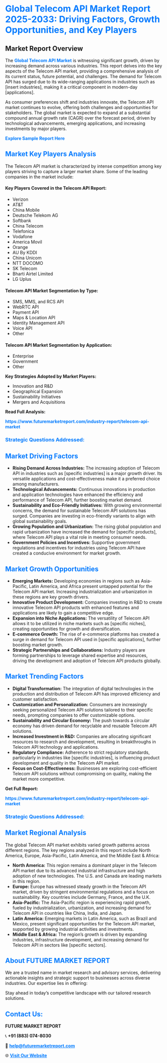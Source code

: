 <h1 style="color: #007BFF;">Global Telecom API Market Report 2025-2033: Driving Factors, Growth Opportunities, and Key Players</h1>

<section id="overview">
<h2>Market Report Overview</h2>
<p>The <a href="https://www.futuremarketreport.com/industry-report/telecom-api-market" style="color: #007BFF; text-decoration: none;"><strong>Global Telecom API Market</strong></a> is witnessing significant growth, driven by increasing demand across various industries. This report delves into the key aspects of the Telecom API market, providing a comprehensive analysis of its current status, future potential, and challenges. The demand for Telecom API has surged due to its wide-ranging applications in industries such as [insert industries], making it a critical component in modern-day [applications].</p>
<p>As consumer preferences shift and industries innovate, the Telecom API market continues to evolve, offering both challenges and opportunities for stakeholders. The global market is expected to expand at a substantial compound annual growth rate (CAGR) over the forecast period, driven by technological advancements, emerging applications, and increasing investments by major players.</p>
</section>

<section id="overview">
<p><a href="https://www.futuremarketreport.com/request-sample/reportId=27604" style="color: #007BFF; text-decoration: none;"><strong>Explore Sample Report Here</strong></a></p>
</section>

<section id="key-players">
<h2 style="color: #007BFF;">Market Key Players Analysis</h2>
<p>The Telecom API market is characterized by intense competition among key players striving to capture a larger market share. Some of the leading companies in the market include:</p>
<h4>Key Players Covered in the Telecom API Report:</h4>
<ul><li>Verizon</li><li>AT&amp;T</li><li>China Mobile</li><li>Deutsche Telekom AG</li><li>Softbank</li><li>China Telecom</li><li>Telefonica</li><li>Vodafone</li><li>America Movil</li><li>Orange</li><li>AU By KDDI</li><li>China Unicom</li><li>NTT DOCOMO</li><li>SK Telecom</li><li>Bharti Airtel Limited</li><li>LG Uplus</li></ul>
<h4>Telecom API Market Segmentation by Type:</h4>
<ul><li>SMS, MMS, and RCS API</li><li>WebRTC API</li><li>Payment API</li><li>Maps &amp; Location API</li><li>Identity Management API</li><li>Voice API</li><li>Other</li></ul>

<h4>Telecom API Market Segmentation by Application:</h4>
<ul><li>Enterprise</li><li>Government</li><li>Other</li></ul>
<p><strong>Key Strategies Adopted by Market Players:</strong></p>
<ul>
<li>Innovation and R&D</li>
<li>Geographical Expansion</li>
<li>Sustainability Initiatives</li>
<li>Mergers and Acquisitions</li>
</ul>
</section>

<section>
<p><strong>Read Full Analysis: </strong></p><a href="https://www.futuremarketreport.com/industry-report/telecom-api-market" style="color: #007BFF; text-decoration: none;"><strong>https://www.futuremarketreport.com/industry-report/telecom-api-market</strong></a>
<h3 style="color: #007BFF;">Strategic Questions Addressed:</h3>
</section>

<section id="driving-factors">
<h2 style="color: #007BFF;">Market Driving Factors</h2>
<ul>
<li><strong>Rising Demand Across Industries:</strong> The increasing adoption of Telecom API in industries such as [specific industries] is a major growth driver. Its versatile applications and cost-effectiveness make it a preferred choice among manufacturers.</li>
<li><strong>Technological Advancements:</strong> Continuous innovations in production and application technologies have enhanced the efficiency and performance of Telecom API, further boosting market demand.</li>
<li><strong>Sustainability and Eco-Friendly Initiatives:</strong> With growing environmental concerns, the demand for sustainable Telecom API solutions has surged. Companies are investing in eco-friendly variants to align with global sustainability goals.</li>
<li><strong>Growing Population and Urbanization:</strong> The rising global population and rapid urbanization have increased the demand for [specific products], where Telecom API plays a vital role in meeting consumer needs.</li>
<li><strong>Government Policies and Incentives:</strong> Supportive government regulations and incentives for industries using Telecom API have created a conducive environment for market growth.</li>
</ul>
</section>

<section id="growth-opportunities">
<h2 style="color: #007BFF;">Market Growth Opportunities</h2>
<ul>
<li><strong>Emerging Markets:</strong> Developing economies in regions such as Asia-Pacific, Latin America, and Africa present untapped potential for the Telecom API market. Increasing industrialization and urbanization in these regions are key growth drivers.</li>
<li><strong>Innovative Product Development:</strong> Companies investing in R&D to create innovative Telecom API products with enhanced features and applications are likely to gain a competitive edge.</li>
<li><strong>Expansion into Niche Applications:</strong> The versatility of Telecom API allows it to be utilized in niche markets such as [specific niches], creating opportunities for growth and diversification.</li>
<li><strong>E-commerce Growth:</strong> The rise of e-commerce platforms has created a surge in demand for Telecom API used in [specific applications], further boosting market growth.</li>
<li><strong>Strategic Partnerships and Collaborations:</strong> Industry players are forming partnerships to leverage shared expertise and resources, driving the development and adoption of Telecom API products globally.</li>
</ul>
</section>

<section id="trending-factors">
<h2 style="color: #007BFF;">Market Trending Factors</h2>
<ul>
<li><strong>Digital Transformation:</strong> The integration of digital technologies in the production and distribution of Telecom API has improved efficiency and customer satisfaction.</li>
<li><strong>Customization and Personalization:</strong> Consumers are increasingly seeking personalized Telecom API solutions tailored to their specific needs, prompting companies to offer customizable options.</li>
<li><strong>Sustainability and Circular Economy:</strong> The push towards a circular economy has driven demand for recyclable and reusable Telecom API solutions.</li>
<li><strong>Increased Investment in R&D:</strong> Companies are allocating significant resources to research and development, resulting in breakthroughs in Telecom API technology and applications.</li>
<li><strong>Regulatory Compliance:</strong> Adherence to strict regulatory standards, particularly in industries like [specific industries], is influencing product development and quality in the Telecom API market.</li>
<li><strong>Focus on Cost-Effectiveness:</strong> Businesses are exploring cost-efficient Telecom API solutions without compromising on quality, making the market more competitive.</li>
</ul>
</section>

<section>
<p><strong>Get Full Report: </strong></p><a href="https://www.futuremarketreport.com/industry-report/telecom-api-market" style="color: #007BFF; text-decoration: none;"><strong>https://www.futuremarketreport.com/industry-report/telecom-api-market</strong></a>
<h3 style="color: #007BFF;">Strategic Questions Addressed:</h3>
</section>


<section id="regional-analysis">
<h2 style="color: #007BFF;">Market Regional Analysis</h2>
<p>The global Telecom API market exhibits varied growth patterns across different regions. The key regions analyzed in this report include North America, Europe, Asia-Pacific, Latin America, and the Middle East & Africa:</p>
<ul>
<li><strong>North America:</strong> This region remains a dominant player in the Telecom API market due to its advanced industrial infrastructure and high adoption of new technologies. The U.S. and Canada are leading markets in this region.</li>
<li><strong>Europe:</strong> Europe has witnessed steady growth in the Telecom API market, driven by stringent environmental regulations and a focus on sustainability. Key countries include Germany, France, and the U.K.</li>
<li><strong>Asia-Pacific:</strong> The Asia-Pacific region is experiencing rapid growth, fueled by industrialization, urbanization, and increasing demand for Telecom API in countries like China, India, and Japan.</li>
<li><strong>Latin America:</strong> Emerging markets in Latin America, such as Brazil and Mexico, present significant opportunities for the Telecom API market, supported by growing industrial activities and investments.</li>
<li><strong>Middle East & Africa:</strong> The region’s growth is driven by expanding industries, infrastructure development, and increasing demand for Telecom API in sectors like [specific sectors].</li>
</ul>
</section>

<footer>
<h2 style="color: #007BFF;">About FUTURE MARKET REPORT</h2>
<p>We are a trusted name in market research and advisory services, delivering actionable insights and strategic support to businesses across diverse industries. Our expertise lies in offering:</p>

<p>Stay ahead in today’s competitive landscape with our tailored research solutions.</p>

<h2 style="color: #007BFF;">Contact Us:</h2>
<p><strong>FUTURE MARKET REPORT</strong></p>
<p>📞 <strong>+91 (883) 074-8030</strong></p>
<p>📧 <strong><a href="mailto:help@futuremarketreport.com" style="color: #007BFF;">help@futuremarketreport.com</a></strong></p>
<p>🌐 <strong><a href="https://www.futuremarketreport.com/" style="color: #007BFF;">Visit Our Website</a></strong></p>
</footer>